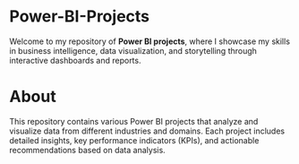 # Power-BI-Projects

Welcome to my repository of **Power BI projects**, where I showcase my skills in business intelligence, data visualization, and storytelling through interactive dashboards and reports.

# About

This repository contains various Power BI projects that analyze and visualize data from different industries and domains. Each project includes detailed insights, key performance indicators (KPIs), and actionable recommendations based on data analysis.
